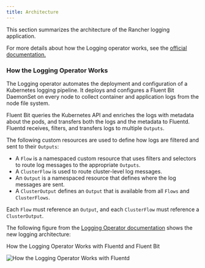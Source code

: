```yaml
---
title: Architecture
---
```


<head>
  <link rel="canonical" href="https://ranchermanager.docs.rancher.com/integrations-in-rancher/logging/logging-architecture"/>
</head>

This section summarizes the architecture of the Rancher logging application.

For more details about how the Logging operator works, see the [official documentation.](https://kube-logging.github.io/docs/#architecture)

### How the Logging Operator Works

The Logging operator automates the deployment and configuration of a Kubernetes logging pipeline. It deploys and configures a Fluent Bit DaemonSet on every node to collect container and application logs from the node file system.

Fluent Bit queries the Kubernetes API and enriches the logs with metadata about the pods, and transfers both the logs and the metadata to Fluentd. Fluentd receives, filters, and transfers logs to multiple `Outputs`.

The following custom resources are used to define how logs are filtered and sent to their `Outputs`:

- A `Flow` is a namespaced custom resource that uses filters and selectors to route log messages to the appropriate `Outputs`.
- A `ClusterFlow` is used to route cluster-level log messages.
- An `Output` is a namespaced resource that defines where the log messages are sent.
- A `ClusterOutput` defines an `Output` that is available from all `Flows` and `ClusterFlows`.

Each `Flow` must reference an `Output`, and each `ClusterFlow` must reference a `ClusterOutput`.

The following figure from the [Logging Operator documentation](https://kube-logging.github.io/docs/#architecture) shows the new logging architecture:

<figcaption>How the Logging Operator Works with Fluentd and Fluent Bit</figcaption>

![How the Logging Operator Works with Fluentd](/img/banzai-cloud-logging-operator.png)
